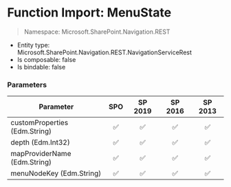 # Function Import: MenuState

> Namespace: Microsoft.SharePoint.Navigation.REST

- Entity type: Microsoft.SharePoint.Navigation.REST.NavigationServiceRest
- Is composable: false
- Is bindable: false

### Parameters

Parameter | SPO | SP 2019 | SP 2016 | SP 2013
----------|:---:|:-------:|:-------:|:-------:
customProperties (Edm.String) | ✅ | ✅ | ✅ | ✅
depth (Edm.Int32) | ✅ | ✅ | ✅ | ✅
mapProviderName (Edm.String) | ✅ | ✅ | ✅ | ✅
menuNodeKey (Edm.String) | ✅ | ✅ | ✅ | ✅